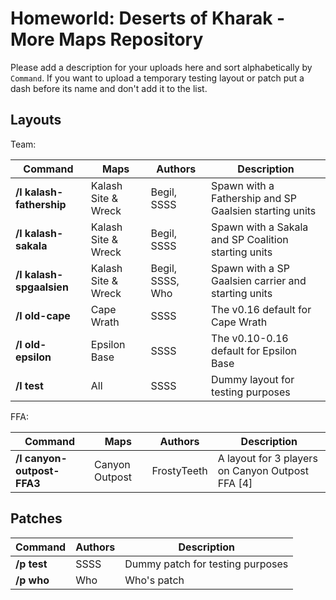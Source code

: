 # Homeworld: Deserts of Kharak - More Maps Repository
Please add a description for your uploads here and sort alphabetically by `Command`.
If you want to upload a temporary testing layout or patch put a dash before its name and don't add it to the list.

## Layouts

Team:

| Command | Maps | Authors | Description
| ------- | ---- | ------- | -----------
| **/l kalash-fathership** | Kalash Site & Wreck | Begil, SSSS | Spawn with a Fathership and SP Gaalsien starting units
| **/l kalash-sakala** | Kalash Site & Wreck | Begil, SSSS | Spawn with a Sakala and SP Coalition starting units
| **/l kalash-spgaalsien** | Kalash Site & Wreck | Begil, SSSS, Who | Spawn with a SP Gaalsien carrier and starting units
| **/l old-cape** | Cape Wrath | SSSS | The v0.16 default for Cape Wrath
| **/l old-epsilon** | Epsilon Base | SSSS | The v0.10-0.16 default for Epsilon Base
| **/l test** | All | SSSS | Dummy layout for testing purposes

FFA:

| Command | Maps | Authors | Description
| ------- | ---- | ------- | -----------
| **/l canyon-outpost-FFA3** | Canyon Outpost | FrostyTeeth | A layout for 3 players on Canyon Outpost FFA [4]

## Patches
| Command | Authors | Description
| ------- | ------- | -----------
| **/p test** | SSSS | Dummy patch for testing purposes
| **/p who** | Who | Who's patch
